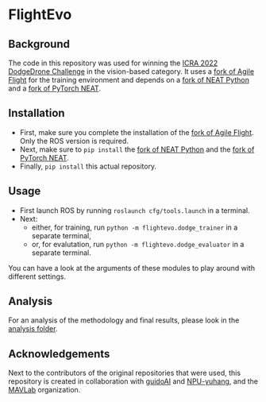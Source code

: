 # FlightEvo
## Background
The code in this repository was used for winning the [ICRA 2022 DodgeDrone Challenge](https://uzh-rpg.github.io/icra2022-dodgedrone/) in the vision-based category. It uses a [fork of Agile Flight](https://github.com/ykeuter/agile_flight) for the training environment and depends on a [fork of NEAT Python](https://github.com/ykeuter/neat-python) and a [fork of PyTorch NEAT](https://github.com/ykeuter/PyTorch-NEAT).

## Installation
- First, make sure you complete the installation of the [fork of Agile Flight](https://github.com/ykeuter/agile_flight). Only the ROS version is required.
- Next, make sure to `pip install` the [fork of NEAT Python](https://github.com/ykeuter/neat-python) and the [fork of PyTorch NEAT](https://github.com/ykeuter/PyTorch-NEAT).
- Finally, `pip install` this actual repository.

## Usage
- First launch ROS by running `roslaunch cfg/tools.launch` in a terminal.
- Next:
  - either, for training, run `python -m flightevo.dodge_trainer` in a separate terminal,
  - or, for evalutation, run `python -m flightevo.dodge_evaluator` in a separate terminal.

You can have a look at the arguments of these modules to play around with different settings.

## Analysis
For an analysis of the methodology and final results, please look in the [analysis folder](./analysis/).

## Acknowledgements
Next to the contributors of the original repositories that were used, this repository is created in collaboration with [guidoAI](https://github.com/guidoAI) and [NPU-yuhang](https://github.com/NPU-yuhang), and the [MAVLab](https://github.com/tudelft) organization.
